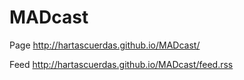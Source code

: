# MADcast

Page http://hartascuerdas.github.io/MADcast/

Feed http://hartascuerdas.github.io/MADcast/feed.rss
